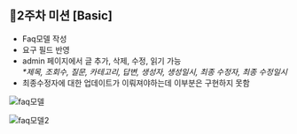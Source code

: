 <h2>💪2주차 미션 [Basic]</h2>
<ul>
  <li>Faq모델 작성</li>
  <li>요구 필드 반영</li>
  <li>admin 페이지에서 글 추가, 삭제, 수정, 읽기 가능<br><em>*제목, 조회수, 질문, 카테고리, 답변, 생성자, 생성일시, 최종 수정자, 최종 수정일시</em></li>
  <li>최종수정자에 대한 업데이트가 이뤄져야하는데 이부분은 구현하지 못함</li>
</ul>

![faq모델](https://user-images.githubusercontent.com/53210680/163988550-276de0ab-1866-4f6c-998f-eb63978050ed.PNG)

![faq모델2](https://user-images.githubusercontent.com/53210680/163988496-c387f592-d7a7-44ac-9fec-5e1d43569032.PNG)

